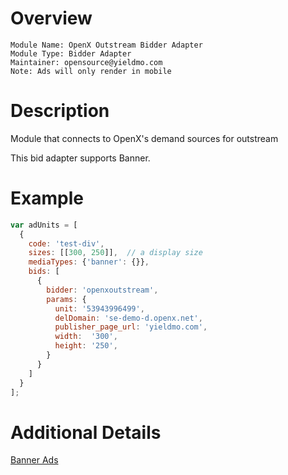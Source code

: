 # Overview

```
Module Name: OpenX Outstream Bidder Adapter
Module Type: Bidder Adapter
Maintainer: opensource@yieldmo.com
Note: Ads will only render in mobile
```

# Description

Module that connects to OpenX's demand sources for outstream

This bid adapter supports Banner.

# Example
```javascript
var adUnits = [
  {
    code: 'test-div',
    sizes: [[300, 250]],  // a display size
    mediaTypes: {'banner': {}},
    bids: [
      {
        bidder: 'openxoutstream',
        params: {
          unit: '53943996499',
          delDomain: 'se-demo-d.openx.net',
          publisher_page_url: 'yieldmo.com',
          width:  '300',
          height: '250',
        }
      }
    ]
  }
];
```

# Additional Details
[Banner Ads](https://docs.openx.com/Content/developers/containers/prebid-adapter.html)

